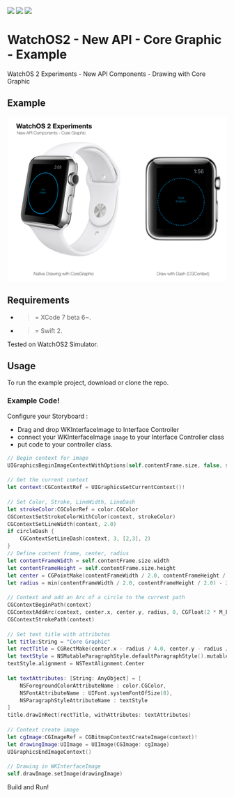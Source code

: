 ![](https://img.shields.io/badge/build-pass-brightgreen.svg?style=flat-square)
![](https://img.shields.io/badge/platform-WatchOS2-ff69b4.svg?style=flat-square)
![](https://img.shields.io/badge/Require-XCode7-lightgrey.svg?style=flat-square)


# WatchOS2 - New API - Core Graphic - Example
WatchOS 2 Experiments - New API Components - Drawing with Core Graphic

## Example

![](https://raw.githubusercontent.com/Sweefties/WatchOS2-NewAPI-CoreGraphic-Example/master/source/Apple_Watch_template-CoreGraphic.jpg)

## Requirements

- >= XCode 7 beta 6~.
- >= Swift 2.

Tested on WatchOS2 Simulator.

## Usage

To run the example project, download or clone the repo.

### Example Code!


Configure your Storyboard :

- Drag and drop WKInterfaceImage to Interface Controller
- connect your WKInterfaceImage `image` to your Interface Controller class
- put code to your controller class.

```swift
// Begin context for image
UIGraphicsBeginImageContextWithOptions(self.contentFrame.size, false, scale)

// Get the current context
let context:CGContextRef = UIGraphicsGetCurrentContext()!

// Set Color, Stroke, LineWidth, LineDash
let strokeColor:CGColorRef = color.CGColor
CGContextSetStrokeColorWithColor(context, strokeColor)
CGContextSetLineWidth(context, 2.0)
if circleDash {
    CGContextSetLineDash(context, 3, [2,3], 2)
}
// Define content frame, center, radius
let contentFrameWidth = self.contentFrame.size.width
let contentFrameHeight = self.contentFrame.size.height
let center = CGPointMake(contentFrameWidth / 2.0, contentFrameHeight / 2.0)
let radius = min(contentFrameWidth / 2.0, contentFrameHeight / 2.0) - 2

// Context and add an Arc of a circle to the current path
CGContextBeginPath(context)
CGContextAddArc(context, center.x, center.y, radius, 0, CGFloat(2 * M_PI), 1)
CGContextStrokePath(context)

// Set text title with attributes
let title:String = "Core Graphic"
let rectTitle = CGRectMake(center.x - radius / 4.0, center.y - radius / 4.0, radius / 2.0, radius / 2.0)
let textStyle = NSMutableParagraphStyle.defaultParagraphStyle().mutableCopy() as! NSMutableParagraphStyle
textStyle.alignment = NSTextAlignment.Center

let textAttributes: [String: AnyObject] = [
    NSForegroundColorAttributeName : color.CGColor,
    NSFontAttributeName : UIFont.systemFontOfSize(8),
    NSParagraphStyleAttributeName : textStyle
]
title.drawInRect(rectTitle, withAttributes: textAttributes)

// Context create image
let cgImage:CGImageRef = CGBitmapContextCreateImage(context)!
let drawingImage:UIImage = UIImage(CGImage: cgImage)
UIGraphicsEndImageContext()

// Drawing in WKInterfaceImage
self.drawImage.setImage(drawingImage)
```


Build and Run!

